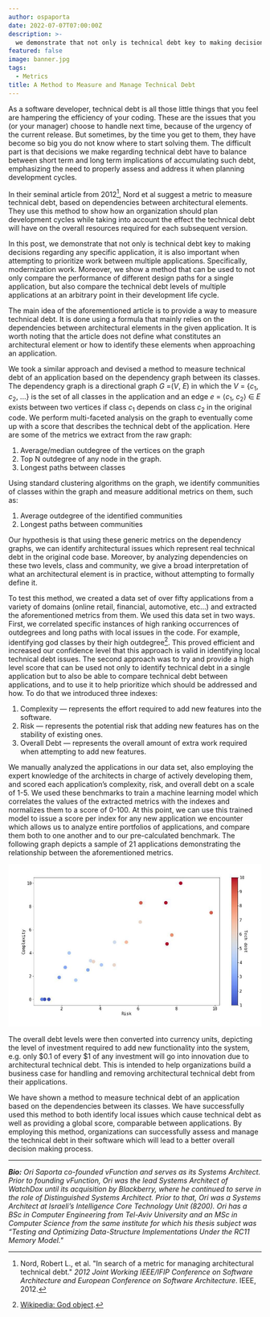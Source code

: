 ```yaml
---
author: ospaporta
date: 2022-07-07T07:00:00Z
description: >-
  we demonstrate that not only is technical debt key to making decisions regarding any specific application, it is also important when attempting to prioritize work between multiple applications.
featured: false
image: banner.jpg
tags:
  - Metrics
title: A Method to Measure and Manage Technical Debt
---
```


As a software developer, technical debt is all those little things that you feel are hampering the efficiency of your coding. These are the issues that you (or your manager) choose to handle next time, because of the urgency of the current release. But sometimes, by the time you get to them, they have become so big you do not know where to start solving them. The difficult part is that decisions we make regarding technical debt have to balance between short term and long term implications of accumulating such debt, emphasizing the need to properly assess and address it when planning development cycles.

In their seminal article from 2012[^1], Nord et al suggest a metric to measure technical debt, based on dependencies between architectural elements. They use this method to show how an organization should plan development cycles while taking into account the effect the technical debt will have on the overall resources required for each subsequent version.

In this post, we demonstrate that not only is technical debt key to making decisions regarding any specific application, it is also important when attempting to prioritize work between multiple applications. Specifically, modernization work. Moreover, we show a method that can be used to not only compare the performance of different design paths for a single application, but also compare the technical debt levels of multiple applications at an arbitrary point in their development life cycle.

The main idea of the aforementioned article is to provide a way to measure technical debt. It is done using a formula that mainly relies on the dependencies between architectural elements in the given application. It is worth noting that the article does not define what constitutes an architectural element or how to identify these elements when approaching an application.

We took a similar approach and devised a method to measure technical debt of an application based on the dependency graph between its classes. The dependency graph is a directional graph _G_ =(_V_, _E_) in which the _V_ = {_c_<sub>1</sub>, _c_<sub>2</sub>, ...} is the set of all classes in the application and an edge _e_ = ⟨_c_<sub>1</sub>, _c_<sub>2</sub>⟩ ∈ _E_ exists between two vertices if class _c_<sub>1</sub> depends on class _c_<sub>2</sub> in the original code. We perform multi-faceted analysis on the graph to eventually come up with a score that describes the technical debt of the application. Here are some of the metrics we extract from the raw graph:

1. Average/median outdegree of the vertices on the graph
1. Top N outdegree of any node in the graph.
1. Longest paths between classes

Using standard clustering algorithms on the graph, we identify communities of classes within the graph and measure additional metrics on them, such as:

1. Average outdegree of the identified communities
1. Longest paths between communities

Our hypothesis is that using these generic metrics on the dependency graphs, we can identify architectural issues which represent real technical debt in the original code base. Moreover, by analyzing dependencies on these two levels, class and community, we give a broad interpretation of what an architectural element is in practice, without attempting to formally define it.

To test this method, we created a data set of over fifty applications from a variety of domains (online retail, financial, automotive, etc…) and extracted the aforementioned metrics from them. We used this data set in two ways. First, we correlated specific instances of high ranking occurrences of outdegrees and long paths with local issues in the code. For example, identifying god classes by their high outdegree[^2]. This proved efficient and increased our confidence level that this approach is valid in identifying local technical debt issues. The second approach was to try and provide a high level score that can be used not only to identify technical debt in a single application but to also be able to compare technical debt between applications, and to use it to help prioritize which should be addressed and how. To do that we introduced three indexes:

1. Complexity — represents the effort required to add new features into the software.
1. Risk — represents the potential risk that adding new features has on the stability of existing ones.
1. Overall Debt — represents the overall amount of extra work required when attempting to add new features.

We manually analyzed the applications in our data set, also employing the expert knowledge of the architects in charge of actively developing them, and scored each application’s complexity, risk, and overall debt on a scale of 1-5. We used these benchmarks to train a machine learning model which correlates the values of the extracted metrics with the indexes and normalizes them to a score of 0-100. At this point, we can use this trained model to issue a score per index for any new application we encounter which allows us to analyze entire portfolios of applications, and compare them both to one another and to our pre-calculated benchmark. The following graph depicts a sample of 21 applications demonstrating the relationship between the aforementioned metrics.

![Graph show Complexity vs. Risk](tech_debt.jpg)

The overall debt levels were then converted into currency units, depicting the level of investment required to add new functionality into the system, e.g. only $0.1 of every $1 of any investment will go into innovation due to architectural technical debt. This is intended to help organizations build a business case for handling and removing architectural technical debt from their applications.

We have shown a method to measure technical debt of an application based on the dependencies between its classes. We have successfully used this method to both identify local issues which cause technical debt as well as providing a global score, comparable between applications. By employing this method, organizations can successfully assess and manage the technical debt in their software which will lead to a better overall decision making process.

---

_**Bio:** Ori Saporta co-founded vFunction and serves as its Systems Architect. Prior to founding vFunction, Ori was the lead Systems Architect of WatchDox until its acquisition by Blackberry, where he continued to serve in the role of Distinguished Systems Architect. Prior to that, Ori was a Systems Architect at Israeli’s Intelligence Core Technology Unit (8200). Ori has a BSc in Computer Engineering from Tel-Aviv University and an MSc in Computer Science from the same institute for which his thesis subject was “Testing and Optimizing Data-Structure Implementations Under the RC11 Memory Model."_

[^1]: Nord, Robert L., et al. "In search of a metric for managing architectural technical debt." _2012 Joint Working IEEE/IFIP Conference on Software Architecture and European Conference on Software Architecture_. IEEE, 2012.
[^2]: [Wikipedia: God object](https://en.wikipedia.org/wiki/God_object).
